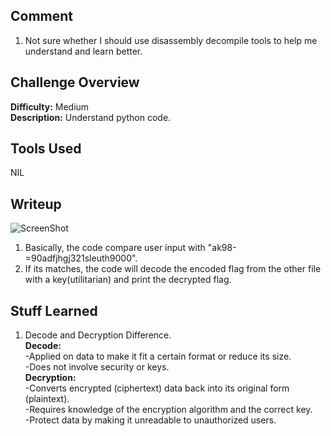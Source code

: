 ## Comment  
1. Not sure whether I should use disassembly decompile tools to help me understand and learn better.  

## Challenge Overview  
**Difficulty:** Medium  
**Description:** Understand python code.  
## Tools Used  
NIL  

## Writeup  
![ScreenShot](https://imgur.com/ZCFDjtc.png)  
1. Basically, the code compare user input with "ak98-=90adfjhgj321sleuth9000".  
2. If its matches, the code will decode the encoded flag from the other file with a key(utilitarian) and print the decrypted flag.  

    
## Stuff Learned  
1. Decode and Decryption Difference.  
    **Decode:**  
        -Applied on data to make it fit a certain format or reduce its size.  
        -Does not involve security or keys.  
    **Decryption:**  
        -Converts encrypted (ciphertext) data back into its original form (plaintext).  
        -Requires knowledge of the encryption algorithm and the correct key.  
        -Protect data by making it unreadable to unauthorized users.  


